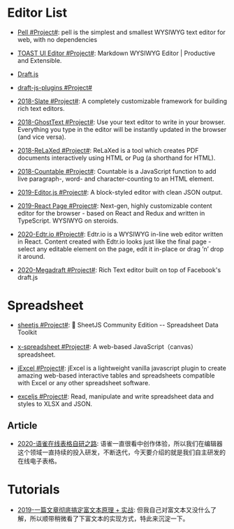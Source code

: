 # Editor List

- [Pell #Project#](https://github.com/jaredreich/pell): pell is the simplest and smallest WYSIWYG text editor for web, with no dependencies

- [TOAST UI Editor #Project#](https://parg.co/UVY): Markdown WYSIWYG Editor | Productive and Extensible.

- [Draft.js](http://facebook.github.io/draft-js/)

- [draft-js-plugins #Project#](https://www.draft-js-plugins.com/)

- [2018-Slate #Project#](https://github.com/ianstormtaylor/slate): A completely customizable framework for building rich text editors.

- [2018-GhostText #Project#](https://github.com/GhostText/GhostText): Use your text editor to write in your browser. Everything you type in the editor will be instantly updated in the browser (and vice versa).

- [2018-ReLaXed #Project#](https://github.com/RelaxedJS/ReLaXed): ReLaXed is a tool which creates PDF documents interactively using HTML or Pug (a shorthand for HTML).

- [2018-Countable #Project#](https://github.com/RadLikeWhoa/Countable/blob/master/README.md): Countable is a JavaScript function to add live paragraph-, word- and character-counting to an HTML element.

- [2019-Editor.js #Project#](https://github.com/codex-team/editor.js): A block-styled editor with clean JSON output.

- [2019-React Page #Project#](https://github.com/react-page/react-page): Next-gen, highly customizable content editor for the browser - based on React and Redux and written in TypeScript. WYSIWYG on steroids.

- [2020-Edtr.io #Project#](https://edtr.io): Edtr.io is a WYSIWYG in-line web editor written in React. Content created with Edtr.io looks just like the final page - select any editable element on the page, edit it in-place or drag ’n’ drop it around.

- [2020-Megadraft #Project#](https://github.com/globocom/megadraft): Rich Text editor built on top of Facebook's draft.js

# Spreadsheet

- [sheetjs #Project#](https://github.com/SheetJS/sheetjs): 📗 SheetJS Community Edition -- Spreadsheet Data Toolkit

- [x-spreadsheet #Project#](https://github.com/myliang/x-spreadsheet): A web-based JavaScript（canvas） spreadsheet.

- [jExcel #Project#](https://github.com/paulhodel/jexcel): jExcel is a lightweight vanilla javascript plugin to create amazing web-based interactive tables and spreadsheets compatible with Excel or any other spreadsheet software.

- [exceljs #Project#](https://github.com/exceljs/exceljs): Read, manipulate and write spreadsheet data and styles to XLSX and JSON.

## Article

- [2020-语雀在线表格自研之路](https://mp.weixin.qq.com/s/SiwlayY5qYrAAQZg7Ovaeg): 语雀一直很看中创作体验，所以我们在编辑器这个领域一直持续的投入研发，不断迭代，今天要介绍的就是我们自主研发的在线电子表格。

# Tutorials

- [2019-一篇文章彻底搞定富文本原理 + 实战](https://mp.weixin.qq.com/s/tx8y00WXa0OWFEnmSj5caw): 但我自己对富文本又没什么了解，所以顺带稍微看了下富文本的实现方式，特此来沉淀一下。
